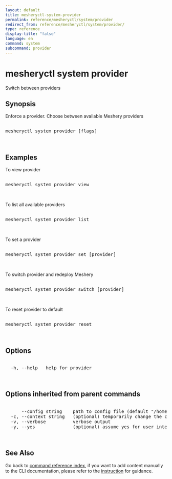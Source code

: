 ```yaml
---
layout: default
title: mesheryctl-system-provider
permalink: reference/mesheryctl/system/provider
redirect_from: reference/mesheryctl/system/provider/
type: reference
display-title: "false"
language: en
command: system
subcommand: provider
---
```


# mesheryctl system provider

Switch between providers

## Synopsis

Enforce a provider. Choose between available Meshery providers
<pre class='codeblock-pre'>
<div class='codeblock'>
mesheryctl system provider [flags]

</div>
</pre> 

## Examples

To view provider
<pre class='codeblock-pre'>
<div class='codeblock'>
mesheryctl system provider view

</div>
</pre> 

To list all available providers
<pre class='codeblock-pre'>
<div class='codeblock'>
mesheryctl system provider list

</div>
</pre> 

To set a provider
<pre class='codeblock-pre'>
<div class='codeblock'>
mesheryctl system provider set [provider]

</div>
</pre> 

To switch provider and redeploy Meshery
<pre class='codeblock-pre'>
<div class='codeblock'>
mesheryctl system provider switch [provider]

</div>
</pre> 

To reset provider to default
<pre class='codeblock-pre'>
<div class='codeblock'>
mesheryctl system provider reset

</div>
</pre> 

## Options

<pre class='codeblock-pre'>
<div class='codeblock'>
  -h, --help   help for provider

</div>
</pre>

## Options inherited from parent commands

<pre class='codeblock-pre'>
<div class='codeblock'>
      --config string    path to config file (default "/home/admin-pc/.meshery/config.yaml")
  -c, --context string   (optional) temporarily change the current context.
  -v, --verbose          verbose output
  -y, --yes              (optional) assume yes for user interactive prompts.

</div>
</pre>

## See Also

Go back to [command reference index](/reference/mesheryctl/), if you want to add content manually to the CLI documentation, please refer to the [instruction](/project/contributing/contributing-cli#preserving-manually-added-documentation) for guidance.

